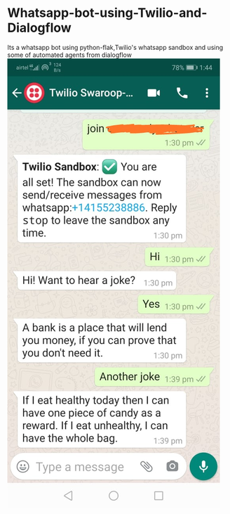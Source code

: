 # Whatsapp-bot-using-Twilio-and-Dialogflow
Its a whatsapp bot using python-flak,Twilio's whatsapp sandbox and using some of automated agents from dialogflow
![](screenshot.jpeg)
